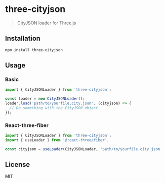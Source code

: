 # three-cityjson

> CityJSON loader for Three.js

## Installation

```bash
npm install three-cityjson
```

## Usage

### Basic

```javascript
import { CityJSONLoader } from 'three-cityjson';

const loader = new CityJSONLoader();
loader.load('path/to/yourfile.city.json', (cityjson) => {
  // Do something with the CityJSON object
});
```

### React-three-fiber

```javascript
import { CityJSONLoader } from 'three-cityjson';
import { useLoader } from '@react-three/fiber';

const cityjson = useLoader(CityJSONLoader, 'path/to/yourfile.city.json');
```

## License

MIT
